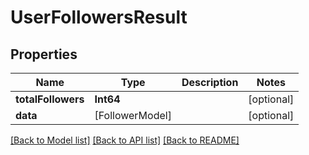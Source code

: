 # UserFollowersResult

## Properties
Name | Type | Description | Notes
------------ | ------------- | ------------- | -------------
**totalFollowers** | **Int64** |  | [optional] 
**data** | [FollowerModel] |  | [optional] 

[[Back to Model list]](../README.md#documentation-for-models) [[Back to API list]](../README.md#documentation-for-api-endpoints) [[Back to README]](../README.md)


